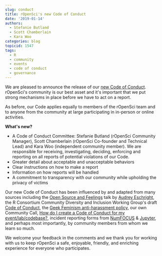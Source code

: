 ```yaml
---
slug: conduct
title: rOpenSci's new Code of Conduct
date: '2019-01-14'
authors:
  - Stefanie Butland
  - Scott Chamberlain
  - Kara Woo
categories: blog
topicid: 1547
tags:
  - R
  - community
  - events
  - code of conduct
  - governance
---
```

We are pleased to announce the release of our [new Code of Conduct](/code-of-conduct). rOpenSci's community is our best asset and it's important that we put strong mechanisms in place before we have to act on a report.

As before, our Code applies equally to members of the rOpenSci team and to anyone from the community at large participating in in-person or online activities.

**What's new?**

- A Code of Conduct Committee: Stefanie Butland (rOpenSci Community Manager), Scott Chamberlain (rOpenSci Co-founder and Technical Lead) and Kara Woo (independent community member). We are responsible for receiving, investigating, deciding, enforcing and reporting on all reports of potential violations of our Code.
- Greater detail about acceptable and unacceptable behaviors
- Clear instructions on how to make a report
- Information on how reports will be handled
- A commitment to transparency with our community while upholding the privacy of victims

Our new Code of Conduct has been influenced by and adapted from many sources including the [Open Source and Feelings](https://youtu.be/nizfHxg8y3o) talk by [Audrey Eschright](http://lifeofaudrey.com/), the R Consortium Community Diversity and Inclusion Working Group's draft [Code of Conduct](https://github.com/RConsortium/RCDI-WG/tree/master/conduct), the [Geek Feminism anti-harassment policy](http://geekfeminism.wikia.com/wiki/Community_anti-harassment/Policy), our own Community Call, [How do I create a Code of Conduct for my event/lab/codebase?](/blog/2016/12/21/commcallv12-review-coc/), incident reporting forms from [NumFOCUS](https://numfocus.org/code-of-conduct) & [Jupyter](https://github.com/jupyter/governance/blob/master/conduct/code_of_conduct.md), and perhaps most importantly, by community members from whom we learn so much.

We welcome your feedback in the comments and we thank you for working with us to keep rOpenSci a safe, enjoyable, friendly, and enriching experience for everyone who participates.
